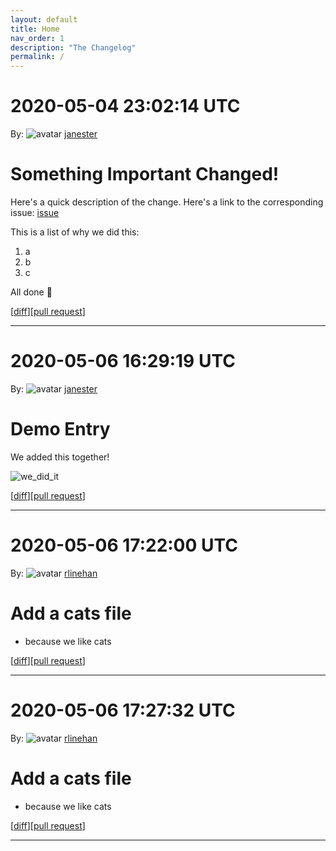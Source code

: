 ```yaml
---
layout: default
title: Home
nav_order: 1
description: "The Changelog"
permalink: /
---
```


# 2020-05-04 23:02:14 UTC

By: ![avatar](https://avatars1.githubusercontent.com/u/3330181?v=4&s=50) [janester](https://github.com/janester)

# Something Important Changed!

Here's a quick description of the change. Here's a link to the corresponding issue: [issue]()

This is a list of why we did this:

1. a
1. b
1. c

All done 🎉

[[diff](https://github.com/githubsatelliteworkshops/webhooks-with-rest/pull/9.diff)][[pull request](https://github.com/githubsatelliteworkshops/webhooks-with-rest/pull/9)]
* * *


# 2020-05-06 16:29:19 UTC

By: ![avatar](https://avatars1.githubusercontent.com/u/3330181?v=4&s=50) [janester](https://github.com/janester)

# Demo Entry

We added this together!

![we_did_it](https://user-images.githubusercontent.com/3330181/80780711-e9343480-8b3d-11ea-8a54-ab9fe9e70f95.gif)

[[diff](https://github.com/githubsatelliteworkshops/webhooks-with-rest/pull/18.diff)][[pull request](https://github.com/githubsatelliteworkshops/webhooks-with-rest/pull/18)]
* * *

 # 2020-05-06 17:22:00 UTC

 By: ![avatar](https://avatars3.githubusercontent.com/u/1530016?v=4&s=50) [rlinehan](https://github.com/rlinehan)

 # Add a cats file
- because we like cats

 [[diff](https://github.com/rlinehan/webhooks-with-rest/pull/1.diff)][[pull request](https://github.com/rlinehan/webhooks-with-rest/pull/1)]
 * * *

# 2020-05-06 17:27:32 UTC

By: ![avatar](https://avatars3.githubusercontent.com/u/1530016?v=4&s=50) [rlinehan](https://github.com/rlinehan)

# Add a cats file
- because we like cats

[[diff](https://github.com/rlinehan/webhooks-with-rest/pull/1.diff)][[pull request](https://github.com/rlinehan/webhooks-with-rest/pull/1)]
* * *

